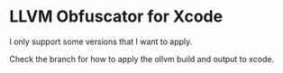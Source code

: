 # LLVM Obfuscator for Xcode

I only support some versions that I want to apply.

Check the branch for how to apply the ollvm build and output to xcode.

